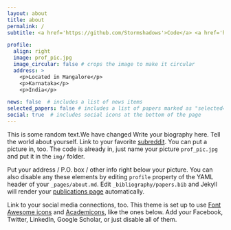 ```yaml
---
layout: about
title: about
permalink: /
subtitle: <a href='https://github.com/Stormshadows'>Code</a> <a href='https://www.daijiworld.com/'>Chill</a>  Dream

profile:
  align: right
  image: prof_pic.jpg
  image_circular: false # crops the image to make it circular
  address: >
    <p>Located in Mangalore</p>
    <p>Karnataka</p>
    <p>India</p>

news: false  # includes a list of news items
selected_papers: false # includes a list of papers marked as "selected={true}"
social: true  # includes social icons at the bottom of the page
---
```

This is some random text.We have changed
Write your biography here. Tell the world about yourself. Link to your favorite [subreddit](http://reddit.com). You can put a picture in, too. The code is already in, just name your picture `prof_pic.jpg` and put it in the `img/` folder.

Put your address / P.O. box / other info right below your picture. You can also disable any these elements by editing `profile` property of the YAML header of your `_pages/about.md`. Edit `_bibliography/papers.bib` and Jekyll will render your [publications page](/al-folio/publications/) automatically.

Link to your social media connections, too. This theme is set up to use [Font Awesome icons](http://fortawesome.github.io/Font-Awesome/) and [Academicons](https://jpswalsh.github.io/academicons/), like the ones below. Add your Facebook, Twitter, LinkedIn, Google Scholar, or just disable all of them.
